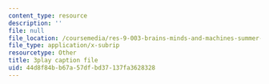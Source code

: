 ```yaml
---
content_type: resource
description: ''
file: null
file_location: /coursemedia/res-9-003-brains-minds-and-machines-summer-course-summer-2015/44d8f84bb67a57dfbd37137fa3628328_lv3kGg-eRa0.vtt
file_type: application/x-subrip
resourcetype: Other
title: 3play caption file
uid: 44d8f84b-b67a-57df-bd37-137fa3628328
---
```

